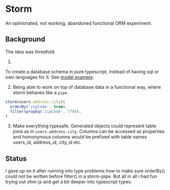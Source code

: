 # Storm

An opinionated, not working, abandoned functional ORM experiment.

## Background

The idea was threefold:

1)
To create a database schema in pure typescript, instead of having sql or own languages for it.
See [model example](https://github.com/mendrik/storm/blob/main/src/model.ts).

2) Being able to work on top of database data in a functional way, where storm behaves like a `pipe`.

```typescript
storm(users.address.city)(
  orderBy('zipCode', true),
  filter(propEq('zipCode', 770)),
)
```

3) Make everything typesafe. Generated objects could represent table joins as in `users.address.city`.
Columns can be accessed as properties and homonymous columns would be prefixed with table names users_id, address_id, city_id etc.


## Status

I gave up on it after running into type problems how to make sure orderBy() could not be written before filter() in a storm-pipe. 
But all in all i had fun trying out ohm-js and get a bit deeper into typescript types.
